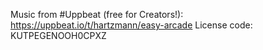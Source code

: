 Music from #Uppbeat (free for Creators!):
https://uppbeat.io/t/hartzmann/easy-arcade
License code: KUTPEGENOOH0CPXZ
